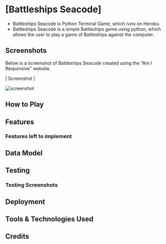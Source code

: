 # [Battleships Seacode]

* Battleships Seacode is Python Terminal Game, which runs on Heroku.
* Battleships Seacode is a simple Battleships game using python, which allows the user to play a game of Battleships against the computer.

## Screenshots

Below is a screenshot of Battleships Seacode created using the "Am I Responsive" website.

| Screenshot |

![screenshot]()

## How to Play


## Features


### Features left to implement


## Data Model


## Testing


### Testing Screenshots


## Deployment


## Tools & Technologies Used


## Credits
